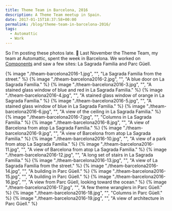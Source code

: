 ```yaml
---
title: Theme Team in Barcelona, 2016
description: A Theme Team meetup in Spain.
date: 2017-01-15T18:37:58+00:00
permalink: /blog/theme-team-in-barcelona-2016/
tags:
  - Automattic
  - Work
---
```


So I'm posting these photos late. 🙂 Last November the Theme Team, my team at Automattic, spent the week in Barcelona. We worked on [Components](http://components.underscores.me) and saw a few sites: La Sagrada Familia and Parc Güell.

{% image "./theam-barcelona2016-1.jpg", "", "La Sagrada Familia from the street." %}
{% image "./theam-barcelona2016-2.jpg", "", "A blue door on La Sagrada Familia." %}
{% image "./theam-barcelona2016-3.jpg", "", "A stained glass window of blue and red in La Sagrada Familia." %}
{% image "./theam-barcelona2016-4.jpg", "", "A stained glass window of orange in La Sagrada Familia." %}
{% image "./theam-barcelona2016-5.jpg", "", "A stained glass window of blue in La Sagrada Familia." %}
{% image "./theam-barcelona2016-6.jpg", "", "A view of the ceiling in La Sagrada Familia." %}
{% image "./theam-barcelona2016-7.jpg", "", "Columns in La Sagrada Familia." %}
{% image "./theam-barcelona2016-8.jpg", "", "A view of Barcelona from atop La Sagrada Familia." %}
{% image "./theam-barcelona2016-9.jpg", "", "A view of Barcelona from atop La Sagrada Familia." %}
{% image "./theam-barcelona2016-10.jpg", "", "A view of a park from atop La Sagrada Familia." %}
{% image "./theam-barcelona2016-11.jpg", "", "A view of Barcelona from atop La Sagrada Familia." %}
{% image "./theam-barcelona2016-12.jpg", "", "A long set of stairs in La Sagrada Familia." %}
{% image "./theam-barcelona2016-13.jpg", "", "A view of La Sagrada Familia from the street." %}
{% image "./theam-barcelona2016-14.jpg", "", "A building in Parc Güell." %}
{% image "./theam-barcelona2016-15.jpg", "", "A building in Parc Güell." %}
{% image "./theam-barcelona2016-16.jpg", "", "A view from Parc Güell, looking toward the ocean." %}
{% image "./theam-barcelona2016-17.jpg", "", "A few theme wranglers in Parc Güell." %}
{% image "./theam-barcelona2016-18.jpg", "", "Columns in Parc Güell." %}
{% image "./theam-barcelona2016-19.jpg", "", "A view of architecture in Parc Güell." %}
